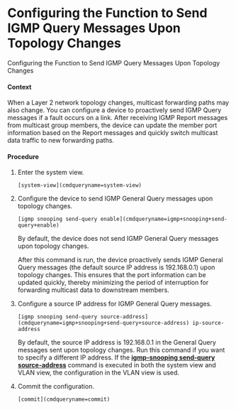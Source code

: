 Configuring the Function to Send IGMP Query Messages Upon Topology Changes
==========================================================================

Configuring the Function to Send IGMP Query Messages Upon Topology Changes

#### Context

When a Layer 2 network topology changes, multicast forwarding paths may also change. You can configure a device to proactively send IGMP Query messages if a fault occurs on a link. After receiving IGMP Report messages from multicast group members, the device can update the member port information based on the Report messages and quickly switch multicast data traffic to new forwarding paths.


#### Procedure

1. Enter the system view.
   
   
   ```
   [system-view](cmdqueryname=system-view)
   ```
2. Configure the device to send IGMP General Query messages upon topology changes.
   
   
   ```
   [igmp snooping send-query enable](cmdqueryname=igmp+snooping+send-query+enable)
   ```
   
   
   
   By default, the device does not send IGMP General Query messages upon topology changes.
   
   After this command is run, the device proactively sends IGMP General Query messages (the default source IP address is 192.168.0.1) upon topology changes. This ensures that the port information can be updated quickly, thereby minimizing the period of interruption for forwarding multicast data to downstream members.
3. Configure a source IP address for IGMP General Query messages.
   
   
   ```
   [igmp snooping send-query source-address](cmdqueryname=igmp+snooping+send-query+source-address) ip-source-address
   ```
   
   By default, the source IP address is 192.168.0.1 in the General Query messages sent upon topology changes. Run this command if you want to specify a different IP address. If the [**igmp-snooping send-query source-address**](cmdqueryname=igmp-snooping+send-query+source-address) command is executed in both the system view and VLAN view, the configuration in the VLAN view is used.
4. Commit the configuration.
   
   
   ```
   [commit](cmdqueryname=commit)
   ```